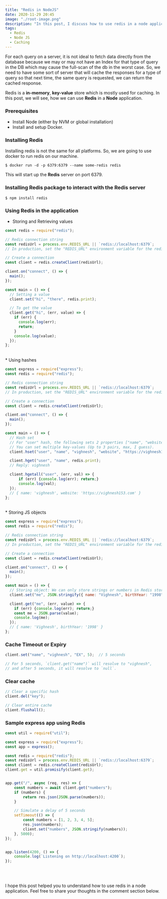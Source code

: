 ```yaml
---
title: "Redis in NodeJS"
date: 2020-11-29 20:45
image: "./root-image.png"
description: "In this post, I discuss how to use redis in a node application."
tags:
  - Redis
  - Node JS
  - Caching
---
```


For each query on a server, it is not ideal to fetch data directly from 
the database because we may or may not have an Index for that type of 
query in the DB which may cause the full-scan of the db in the worst case.
So, we need to have some sort of server that will cache the 
responses for a type of query so that next time, the same query is 
requested, we can return the cached response.

Redis is a **in-memory**, **key-value** store which is mostly used for 
caching. In this post, we will see, how we can use **Redis** in a 
**Node** application.

### Prerequisites
* Install Node (either by NVM or global installation)
* Install and setup Docker.

### Installing Redis
Installing redis is not the same for all platforms. So, we are going to 
use docker to run redis on our machine.

```shell
$ docker run -d -p 6379:6379 --name some-redis redis
```

This will start up the **Redis** server on port $6379$.

### Installing Redis package to interact with the Redis server
```shell
$ npm install redis
```

### Using Redis in the application
* Storing and Retrieving values

```js
const redis = require("redis");

// Redis connection string
const redisUrl = process.env.REDIS_URL || `redis://localhost:6379`;
// In production, set the "REDIS_URL" environment variable for the redis server.

// Create a connection
const client = redis.createClient(redisUrl);

client.on("connect", () => {
  main();
});

const main = () => {
  // Setting a value
  client.set("hi", "there", redis.print);

  // To get the value
  client.get("hi", (err, value) => {
    if (err) {
      console.log(err);
      return;
    }
    console.log(value);
  });
};
```
<br>
* Using hashes

```js
const express = require("express");
const redis = require("redis");

// Redis connection string
const redisUrl = process.env.REDIS_URL || `redis://localhost:6379`;
// In production, set the "REDIS_URL" environment variable for the redis server.

// Create a connection
const client = redis.createClient(redisUrl);

client.on("connect", () => {
  main();
});

const main = () => {
  // Hash set
  // For "user" hash, the following sets 2 properties ["name", "website"]. 
  // You can set multiple key-values (Up to 3 pairs, max, I guess).
  client.hset("user", "name", "vighnesh", "website", "https://vighnesh153.com");

  client.hget("user", "name", redis.print);
  // Reply: vighnesh

  client.hgetall("user", (err, val) => {
      if (err) {console.log(err); return;}
      console.log(val);
  });
  // { name: 'vighnesh', website: 'https://vighnesh153.com' }
};
```
<br>
* Storing JS objects

```js
const express = require("express");
const redis = require("redis");

// Redis connection string
const redisUrl = process.env.REDIS_URL || `redis://localhost:6379`;
// In production, set the "REDIS_URL" environment variable for the redis server.

// Create a connection
const client = redis.createClient(redisUrl);

client.on("connect", () => {
  main();
});

const main = () => {
  // Storing object: We can only store strings or numbers in Redis store.
  client.set("me", JSON.stringify({ name: "Vighnesh", birthYear: "1998" }))

  client.get("me", (err, value) => {
    if (err) {console.log(err); return;}
    const me = JSON.parse(value);
    console.log(me);
  });
  // { name: 'Vighnesh', birthYear: '1998' }
};
```

### Cache Timeout or Expiry
```js
client.set("name", "vighnesh", "EX", 5);  // 5 seconds

// For 5 seconds, `client.get("name")` will resolve to "vighnesh", 
// and after 5 seconds, it will resolve to `null`.
```

### Clear cache
```js
// Clear a specific hash
client.del("key");

// Clear entire cache
client.flushall();
```


### Sample express app using Redis
```js
const util = require("util");

const express = require("express");
const app = express();

const redis = require("redis");
const redisUrl = process.env.REDIS_URL || `redis://localhost:6379`;
const client = redis.createClient(redisUrl);
client.get = util.promisify(client.get);


app.get("/", async (req, res) => {
    const numbers = await client.get("numbers");
    if (numbers) {
        return res.json(JSON.parse(numbers));
    }

    // Simulate a delay of 5 seconds
    setTimeout(() => {
        const numbers = [1, 2, 3, 4, 5];
        res.json(numbers);
        client.set("numbers", JSON.stringify(numbers));
    }, 5000);
});


app.listen(4200, () => {
    console.log(`Listening on http://localhost:4200`);
});
```

<br><br>

I hope this post helped you to understand how to use redis in a node 
application. Feel free to share your thoughts in the comment 
section below.
